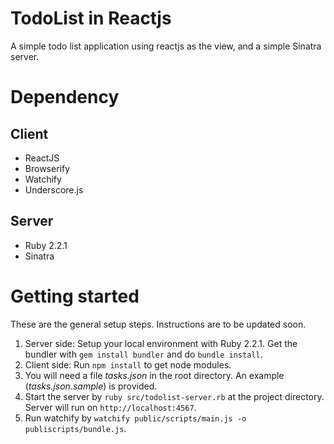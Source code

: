 # TodoList in Reactjs

A simple todo list application using reactjs as the view, and a simple Sinatra server.

# Dependency

## Client
* ReactJS
* Browserify
* Watchify
* Underscore.js

## Server
* Ruby 2.2.1
* Sinatra

# Getting started
These are the general setup steps. Instructions are to be updated soon.
 
1. Server side: Setup your local environment with Ruby 2.2.1. Get the bundler with `gem install bundler` and do `bundle install`.
2. Client side: Run `npm install` to get node modules.
3. You will need a file *tasks.json* in the root directory. An example (*tasks.json.sample*) is provided.
4. Start the server by `ruby src/todolist-server.rb` at the project directory. Server will run on `http://localhost:4567`.
5. Run watchify by `watchify public/scripts/main.js -o publiscripts/bundle.js`.



